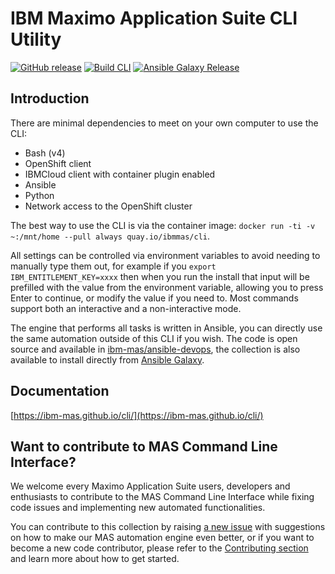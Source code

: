 # IBM Maximo Application Suite CLI Utility
[![GitHub release](https://img.shields.io/github/v/release/ibm-mas/cli)](https://github.com/ibm-mas/cli/releases/latest)
[![Build CLI](https://github.com/ibm-mas/cli/actions/workflows/build-cli.yml/badge.svg)](https://github.com/ibm-mas/cli/actions/workflows/build-cli.yml)
[![Ansible Galaxy Release](https://img.shields.io/badge/dynamic/json?style=flat&label=ibm.mas_devops&prefix=v&url=https://galaxy.ansible.com/api/v2/collections/ibm/mas_devops/&query=latest_version.version)](https://galaxy.ansible.com/ibm/mas_devops)


## Introduction
There are minimal dependencies to meet on your own computer to use the CLI:

- Bash (v4)
- OpenShift client
- IBMCloud client with container plugin enabled
- Ansible
- Python
- Network access to the OpenShift cluster

The best way to use the CLI is via the container image: `docker run -ti -v ~:/mnt/home --pull always quay.io/ibmmas/cli`.

All settings can be controlled via environment variables to avoid needing to manually type them out, for example if you `export IBM_ENTITLEMENT_KEY=xxxx` then when you run the install that input will be prefilled with the value from the environment variable, allowing you to press Enter to continue, or modify the value if you need to.  Most commands support both an interactive and a non-interactive mode.

The engine that performs all tasks is written in Ansible, you can directly use the same automation outside of this CLI if you wish.  The code is open source and available in [ibm-mas/ansible-devops](https://github.com/ibm-mas/ansible-devops), the collection is also available to install directly from [Ansible Galaxy](https://galaxy.ansible.com/ibm/mas_devops).


## Documentation
[https://ibm-mas.github.io/cli/](https://ibm-mas.github.io/cli/)

## Want to contribute to MAS Command Line Interface?

We welcome every Maximo Application Suite users, developers and enthusiasts to contribute to the MAS Command Line Interface while fixing code issues and implementing new automated functionalities.

You can contribute to this collection by raising [a new issue](https://github.com/ibm-mas/cli/issues) with suggestions on how to make our MAS automation engine even better, or if you want to become a new code contributor, please refer to the [Contributing section](CONTRIBUTING.md) and learn more about how to get started.
